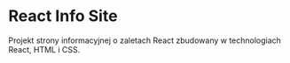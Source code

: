 # React Info Site
Projekt strony informacyjnej o zaletach React zbudowany w technologiach React, HTML i CSS.